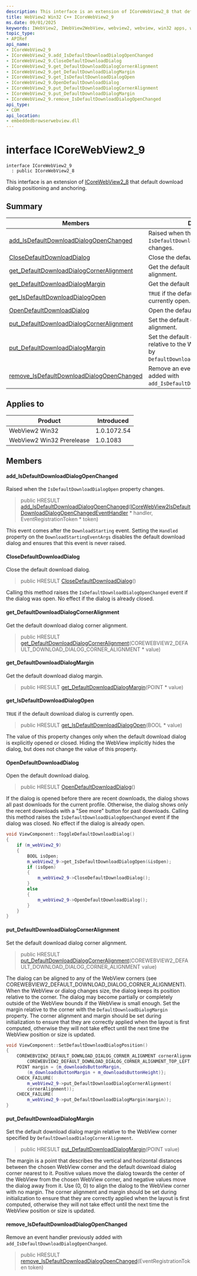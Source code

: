 ```yaml
---
description: This interface is an extension of ICoreWebView2_8 that default download dialog positioning and anchoring.
title: WebView2 Win32 C++ ICoreWebView2_9
ms.date: 09/01/2025
keywords: IWebView2, IWebView2WebView, webview2, webview, win32 apps, win32, edge, ICoreWebView2, ICoreWebView2Controller, browser control, edge html, ICoreWebView2_9
topic_type: 
- APIRef
api_name:
- ICoreWebView2_9
- ICoreWebView2_9.add_IsDefaultDownloadDialogOpenChanged
- ICoreWebView2_9.CloseDefaultDownloadDialog
- ICoreWebView2_9.get_DefaultDownloadDialogCornerAlignment
- ICoreWebView2_9.get_DefaultDownloadDialogMargin
- ICoreWebView2_9.get_IsDefaultDownloadDialogOpen
- ICoreWebView2_9.OpenDefaultDownloadDialog
- ICoreWebView2_9.put_DefaultDownloadDialogCornerAlignment
- ICoreWebView2_9.put_DefaultDownloadDialogMargin
- ICoreWebView2_9.remove_IsDefaultDownloadDialogOpenChanged
api_type:
- COM
api_location:
- embeddedbrowserwebview.dll
---
```


# interface ICoreWebView2_9

```
interface ICoreWebView2_9
  : public ICoreWebView2_8
```

This interface is an extension of [ICoreWebView2_8](icorewebview2_8.md#icorewebview2_8) that default download dialog positioning and anchoring.

## Summary

 Members                        | Descriptions
--------------------------------|---------------------------------------------
[add_IsDefaultDownloadDialogOpenChanged](#add_isdefaultdownloaddialogopenchanged) | Raised when the `IsDefaultDownloadDialogOpen` property changes.
[CloseDefaultDownloadDialog](#closedefaultdownloaddialog) | Close the default download dialog.
[get_DefaultDownloadDialogCornerAlignment](#get_defaultdownloaddialogcorneralignment) | Get the default download dialog corner alignment.
[get_DefaultDownloadDialogMargin](#get_defaultdownloaddialogmargin) | Get the default download dialog margin.
[get_IsDefaultDownloadDialogOpen](#get_isdefaultdownloaddialogopen) | `TRUE` if the default download dialog is currently open.
[OpenDefaultDownloadDialog](#opendefaultdownloaddialog) | Open the default download dialog.
[put_DefaultDownloadDialogCornerAlignment](#put_defaultdownloaddialogcorneralignment) | Set the default download dialog corner alignment.
[put_DefaultDownloadDialogMargin](#put_defaultdownloaddialogmargin) | Set the default download dialog margin relative to the WebView corner specified by `DefaultDownloadDialogCornerAlignment`.
[remove_IsDefaultDownloadDialogOpenChanged](#remove_isdefaultdownloaddialogopenchanged) | Remove an event handler previously added with `add_IsDefaultDownloadDialogOpenChanged`.

## Applies to

Product                         | Introduced
--------------------------------|---------------------------------------------
WebView2 Win32            |    1.0.1072.54
WebView2 Win32 Prerelease |    1.0.1083

## Members

#### add_IsDefaultDownloadDialogOpenChanged

Raised when the `IsDefaultDownloadDialogOpen` property changes.

> public HRESULT [add_IsDefaultDownloadDialogOpenChanged](#add_isdefaultdownloaddialogopenchanged)([ICoreWebView2IsDefaultDownloadDialogOpenChangedEventHandler](icorewebview2isdefaultdownloaddialogopenchangedeventhandler.md#icorewebview2isdefaultdownloaddialogopenchangedeventhandler) * handler, EventRegistrationToken * token)

This event comes after the `DownloadStarting` event. Setting the `Handled` property on the `DownloadStartingEventArgs` disables the default download dialog and ensures that this event is never raised.

#### CloseDefaultDownloadDialog

Close the default download dialog.

> public HRESULT [CloseDefaultDownloadDialog](#closedefaultdownloaddialog)()

Calling this method raises the `IsDefaultDownloadDialogOpenChanged` event if the dialog was open. No effect if the dialog is already closed.

#### get_DefaultDownloadDialogCornerAlignment

Get the default download dialog corner alignment.

> public HRESULT [get_DefaultDownloadDialogCornerAlignment](#get_defaultdownloaddialogcorneralignment)(COREWEBVIEW2_DEFAULT_DOWNLOAD_DIALOG_CORNER_ALIGNMENT * value)

#### get_DefaultDownloadDialogMargin

Get the default download dialog margin.

> public HRESULT [get_DefaultDownloadDialogMargin](#get_defaultdownloaddialogmargin)(POINT * value)

#### get_IsDefaultDownloadDialogOpen

`TRUE` if the default download dialog is currently open.

> public HRESULT [get_IsDefaultDownloadDialogOpen](#get_isdefaultdownloaddialogopen)(BOOL * value)

The value of this property changes only when the default download dialog is explicitly opened or closed. Hiding the WebView implicitly hides the dialog, but does not change the value of this property.

#### OpenDefaultDownloadDialog

Open the default download dialog.

> public HRESULT [OpenDefaultDownloadDialog](#opendefaultdownloaddialog)()

If the dialog is opened before there are recent downloads, the dialog shows all past downloads for the current profile. Otherwise, the dialog shows only the recent downloads with a "See more" button for past downloads. Calling this method raises the `IsDefaultDownloadDialogOpenChanged` event if the dialog was closed. No effect if the dialog is already open.

```cpp
void ViewComponent::ToggleDefaultDownloadDialog()
{
    if (m_webView2_9)
    {
        BOOL isOpen;
        m_webView2_9->get_IsDefaultDownloadDialogOpen(&isOpen);
        if (isOpen)
        {
            m_webView2_9->CloseDefaultDownloadDialog();
        }
        else
        {
            m_webView2_9->OpenDefaultDownloadDialog();
        }
    }
}
```

#### put_DefaultDownloadDialogCornerAlignment

Set the default download dialog corner alignment.

> public HRESULT [put_DefaultDownloadDialogCornerAlignment](#put_defaultdownloaddialogcorneralignment)(COREWEBVIEW2_DEFAULT_DOWNLOAD_DIALOG_CORNER_ALIGNMENT value)

The dialog can be aligned to any of the WebView corners (see COREWEBVIEW2_DEFAULT_DOWNLOAD_DIALOG_CORNER_ALIGNMENT). When the WebView or dialog changes size, the dialog keeps its position relative to the corner. The dialog may become partially or completely outside of the WebView bounds if the WebView is small enough. Set the margin relative to the corner with the `DefaultDownloadDialogMargin` property. The corner alignment and margin should be set during initialization to ensure that they are correctly applied when the layout is first computed, otherwise they will not take effect until the next time the WebView position or size is updated.

```cpp
void ViewComponent::SetDefaultDownloadDialogPosition()
{
    COREWEBVIEW2_DEFAULT_DOWNLOAD_DIALOG_CORNER_ALIGNMENT cornerAlignment =
        COREWEBVIEW2_DEFAULT_DOWNLOAD_DIALOG_CORNER_ALIGNMENT_TOP_LEFT;
    POINT margin = {m_downloadsButtonMargin,
        (m_downloadsButtonMargin + m_downloadsButtonHeight)};
    CHECK_FAILURE(
        m_webView2_9->put_DefaultDownloadDialogCornerAlignment(
        cornerAlignment));
    CHECK_FAILURE(
        m_webView2_9->put_DefaultDownloadDialogMargin(margin));
}
```

#### put_DefaultDownloadDialogMargin

Set the default download dialog margin relative to the WebView corner specified by `DefaultDownloadDialogCornerAlignment`.

> public HRESULT [put_DefaultDownloadDialogMargin](#put_defaultdownloaddialogmargin)(POINT value)

The margin is a point that describes the vertical and horizontal distances between the chosen WebView corner and the default download dialog corner nearest to it. Positive values move the dialog towards the center of the WebView from the chosen WebView corner, and negative values move the dialog away from it. Use (0, 0) to align the dialog to the WebView corner with no margin. The corner alignment and margin should be set during initialization to ensure that they are correctly applied when the layout is first computed, otherwise they will not take effect until the next time the WebView position or size is updated.

#### remove_IsDefaultDownloadDialogOpenChanged

Remove an event handler previously added with `add_IsDefaultDownloadDialogOpenChanged`.

> public HRESULT [remove_IsDefaultDownloadDialogOpenChanged](#remove_isdefaultdownloaddialogopenchanged)(EventRegistrationToken token)

